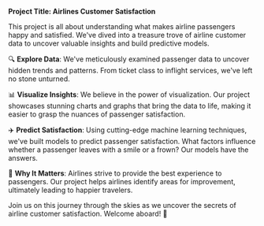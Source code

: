 **Project Title: Airlines Customer Satisfaction**

This project is all about understanding what makes airline passengers happy and satisfied. We've dived into a treasure trove of airline customer data to uncover valuable insights and build predictive models.

🔍 **Explore Data**: We've meticulously examined passenger data to uncover hidden trends and patterns. From ticket class to inflight services, we've left no stone unturned.

📊 **Visualize Insights**: We believe in the power of visualization. Our project showcases stunning charts and graphs that bring the data to life, making it easier to grasp the nuances of passenger satisfaction.

✈️ **Predict Satisfaction**: Using cutting-edge machine learning techniques, we've built models to predict passenger satisfaction. What factors influence whether a passenger leaves with a smile or a frown? Our models have the answers.

🌟 **Why It Matters**: Airlines strive to provide the best experience to passengers. Our project helps airlines identify areas for improvement, ultimately leading to happier travelers.

Join us on this journey through the skies as we uncover the secrets of airline customer satisfaction. Welcome aboard! 🛫
